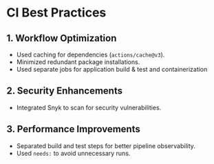 # CI Best Practices

## 1. Workflow Optimization

- Used caching for dependencies (`actions/cache@v3`).
- Minimized redundant package installations.
- Used separate jobs for application build & test and containerization

## 2. Security Enhancements

- Integrated Snyk to scan for security vulnerabilities.

## 3. Performance Improvements

- Separated build and test steps for better pipeline observability.
- Used `needs:` to avoid unnecessary runs.
